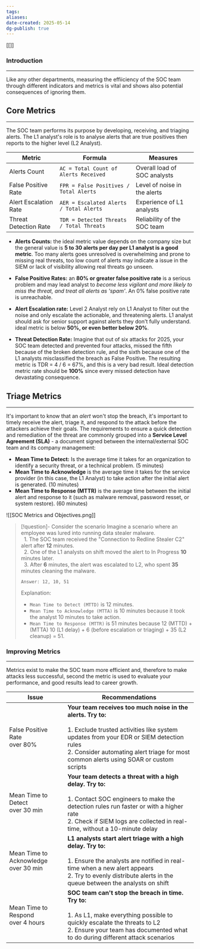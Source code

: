 ```yaml
---
tags: 
aliases: 
date-created: 2025-05-14
dg-publish: true
---
```

[[]]
### Introduction
---
Like any other departments, measuring the effiiciency of the SOC team through different indicators and metrics is vital and shows also potential consequences of ignoring them.
## Core Metrics
---
The SOC team performs its purpose by developing, receiving, and triaging alerts. The L1 analyst's role is to analyse alerts that are true positives then reports to the higher level (L2 Analyst).

| Metric                | Formula                                  | Measures                     |
| --------------------- | ---------------------------------------- | ---------------------------- |
| Alerts Count          | `AC = Total Count of Alerts Received`    | Overall load of SOC analysts |
| False Positive Rate   | `FPR = False Positives / Total Alerts`   | Level of noise in the alerts |
| Alert Escalation Rate | `AER = Escalated Alerts / Total Alerts`  | Experience of L1 analysts    |
| Threat Detection Rate | `TDR = Detected Threats / Total Threats` | Reliability of the SOC team  |

- **Alerts Counts:** the ideal metric value depends on the company size but the general value is **5 to 30 alerts per day per L1 analyst is a good metric**. Too many alerts goes unresolved is overwhelming and prone to missing real threats, too low count of alerts may indicate a issue in the SIEM or lack of visibility allowing real threats go unseen.

- **False Positive Rates:** an **80% or greater false positive rate** is a serious problem and may lead analyst to _become less vigilant and more likely to miss the threat, and treat all alerts as 'spam'_.  An 0% false positive rate is unreachable.

- **Alert Escalation rate:** Level 2 Analyst rely on L1 Analyst to filter out the noise and only escalate the actionable, and threatening alerts. L1 analyst should ask for senior support against alerts they don't fully understand. ideal metric is below **50%, or even better below 20%**.

- **Threat Detection Rate:** Imagine that out of six attacks for 2025, your SOC team detected and prevented four attacks, missed the fifth because of the broken detection rule, and the sixth because one of the L1 analysts misclassified the breach as False Positive. The resulting metric is TDR = 4 / 6 = 67%, and this is a very bad result. Ideal detection metric rate should be **100%** since every missed detection have devastating consequence.

## Triage Metrics
---
It's important to know that an _alert_ won't stop the breach, it's important to timely receive the alert, triage it, and respond to the attack before the attackers achieve their goals. The requirements to ensure a quick detection and remediation of the threat are commonly grouped into a **Service Level Agreement (SLA)** - a document signed between the internal/external SOC team and its company management:

- **Mean Time to Detect:** Is the average time it takes for an organization to identify a security threat, or a technical problem. (5 minutes)
- **Mean Time to Acknowledge** is the average time it takes for the service provider (in this case, the L1 Analyst) to take action after the initial alert is generated. (10 minutes)
- **Mean Time to Response (MTTR)** is the average time between the initial alert and response to it (such as malware removal, password resset, or system restore). (60 minutes)

![[SOC Metrics and Objectives.png]]

> [!question]- Consider the scenario
> Imagine a scenario where an employee was lured into running data stealer malware.  
>   1. The SOC team received the "Connection to Redline Stealer C2" alert after **12** minutes.  
>   2. One of the L1 analysts on shift moved the alert to In Progress **10** minutes later.  
>   3. After **6** minutes, the alert was escalated to L2, who spent **35** minutes cleaning the malware.
> 
> `Answer: 12, 10, 51`
> 
> Explanation:
> 
> - `Mean Time to Detect (MTTD)` is 12 minutes.
> - `Mean Time to Acknowledge (MTTA)` is 10 minutes because it took the analyst 10 minutes to take action.
> - `Mean Time to Response (MTTR)` is 51 minutes because 12 (MTTD) + (MTTA) 10 (L1 delay) + 6 (before escalation or triaging) + 35 (L2 cleanup) = 51.
### Improving Metrics
---
Metrics exist to make the SOC team more efficient and, therefore to make attacks less successful, second the metric is used to evaluate your performance, and good results lead to career growth.

|Issue|Recommendations|
|---|---|
|False Positive Rate  <br>over 80%|**Your team receives too much noise in the alerts. Try to:**  <br>  <br>1. Exclude trusted activities like system updates from your EDR or SIEM detection rules  <br>2. Consider automating alert triage for most common alerts using SOAR or custom scripts|
|Mean Time to Detect  <br>over 30 min|**Your team detects a threat with a high delay. Try to:**  <br>  <br>1. Contact SOC engineers to make the detection rules run faster or with a higher rate  <br>2. Check if SIEM logs are collected in real-time, without a 10-minute delay|
|Mean Time to Acknowledge  <br>over 30 min|**L1 analysts start alert triage with a high delay. Try to:**  <br>  <br>1. Ensure the analysts are notified in real-time when a new alert appears  <br>2. Try to evenly distribute alerts in the queue between the analysts on shift|
|Mean Time to Respond  <br>over 4 hours|**SOC team can't stop the breach in time. Try to:**  <br>  <br>1. As L1, make everything possible to quickly escalate the threats to L2  <br>2. Ensure your team has documented what to do during different attack scenarios|


